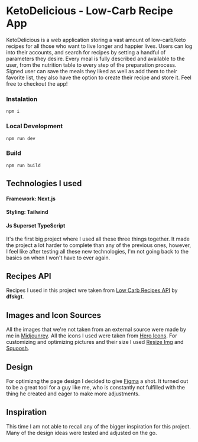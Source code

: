 # KetoDelicious - Low-Carb Recipe App

KetoDelicious is a web application storing a vast amount of low-carb/keto recipes for all those who want to live longer and happier lives. Users can log into their accounts, and search for recipes by setting a handful of parameters they desire. Every meal is fully described and available to the user, from the nutrition table to every step of the preparation process. Signed user can save the meals they liked as well as add them to their favorite list, they also have the option to create their recipe and store it. Feel free to checkout the app!

### Instalation

```
npm i
```

### Local Development

```
npm run dev
```

### Build

```
npm run build
```

## Technologies I used

#### Framework: **Next.js**

#### Styling: **Tailwind**

#### Js Superset **TypeScript**

It's the first big project where I used all these three things together. It made the project a lot harder to complete than any of the previous ones, however, I feel like after testing all these new technologies, I'm not going back to the basics on when I won't have to ever again.

## Recipes API

Recipes I used in this project wre taken from [Low Carb Recipes API](https://rapidapi.com/dfskGT/api/low-carb-recipes) by **dfskgt**.

## Images and Icon Sources

All the images that we're not taken from an external source were made by me in [Midjounrey](https://www.midjourney.com/). All the icons I used were taken from [Hero Icons](https://heroicons.com/). For customizing and optimizing pictures and their size I used [Resize Img](https://www.iloveimg.com/resize-image) and [Squoosh](https://squoosh.app/).

## Design

For optimizng the page design I decided to give [Figma](https://www.figma.com) a shot. It turned out to be a great tool for a guy like me, who is constantly not fulfilled with the thing he created and eager to make more adjustments.

## Inspiration

This time I am not able to recall any of the bigger inspiration for this project. Many of the design ideas were tested and adjusted on the go.
